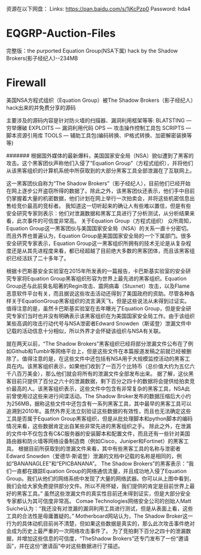 资源在以下网盘：
Links: https://pan.baidu.com/s/1jKcPzp0 
Password: hda4

# EQGRP-Auction-Files
完整版：the purported Equation Group(NSA下属) hack by the Shadow Brokers(影子经纪人)--234MB

# Firewall
美国NSA方程式组织（Equation Group）被The Shadow Brokers（影子经纪人）hack出来的并免费分享的源码

主要涉及的源码内容是针对防火墙的扫描器、漏洞利用框架等等:
BLATSTING — 穷举爆破
EXPLOITS — 漏洞利用代码
OPS — 攻击操作控制工具包
SCRIPTS — 脚本资源引用库
TOOLS — 辅助工具包(编码转换、IP格式转换、加密解密装换等等)

#######
根据国外媒体的最新爆料，美国国家安全局（NSA）貌似遭到了黑客的攻击。这个黑客团伙声称他们入侵了“Equation Group”（方程式组织），并将他们从该黑客组织的计算机系统中所获取到的大部分黑客工具全部泄漏在了互联网上。

这一黑客团伙自称为“The Shadow Brokers”（影子经纪人），目前他们已经开始在网上逐步公开盗窃所得的数据了。除此之外，该黑客团伙还表示，他们手中目前仍掌握着大量的机密数据，他们计划在网上举行一次拍卖会，并将这些机密信息出售给竞价最高的竞标者。
我知道这一切听起来的确让人有些难以置信，但是有些安全研究专家则表示：他们对泄漏数据和黑客工具进行了分析测试，从分析结果来看，此次事件的可信度非常高。
关于Equation Group（方程式组织）
众所周知，Equation Group这一黑客团伙与美国国家安全局（NSA）的关系一直十分密切。而且外界也普遍认为，Equation Group是美国国家安全局的一个下属部门。很多安全研究专家表示，Equation Group这一黑客组织所拥有的技术无论是从复杂程度还是从其先进程度来看，都已经超越了目前绝大多数的黑客团体，而且该黑客组织已经活跃了二十多年了。

根据卡巴斯基安全实验室在2015年所发表的一篇报告，卡巴斯基实验室的安全研究专家将Equation Group黑客组织形容为世界上最先进的黑客组织。Equation Group还与此前臭名昭著的Regin攻击、震网病毒（Stuxnet）攻击，以及Flame恶意软件平台有关，而且据说这些攻击活动还得到了美国政府的资助。尽管各种各样关于EquationGroup黑客组织的流言满天飞，但是这些说法从未得到过证实。
值得注意的是，虽然卡巴斯基实验室在去年曝光了Equation Group，但是安全研究专家们当时也并没有明确表示该黑客组织在为美国国家安全局工作。由于该组织某些高调的攻击行动代号与NSA泄密者Edward Snowden（斯诺登）泄漏文件中记载的活动信息十分相似，所以外界才会怀疑该组织与NSA有关联。

就在两天以前，“The Shadow Brokers”黑客组织已经将部分泄漏文件公布在了例如Github和Tumblr等网络平台上，但是这些文件在本篇报道发稿之前就已经被删除了。值得注意的是，在这些文件中还包括有NSA用于大规模监控活动的黑客工具在内。该黑客组织表示，如果他们收到了一百万个比特币（总价值大约为五亿六千八百万美金），那么他们就会将所有的泄漏文件全部发布出来。
据了解，这伙黑客目前只提供了百分之六十的泄漏数据，剩下百分之四十的数据将会提供给拍卖竞价最高的人。该黑客组织表示，这些文件中包含有非常复杂的黑客工具，NSA此前曾使用过这些来进行间谍活动。The Shadow Broker发布的数据压缩后大小约为256MB，据称这些文件中还包含有一系列黑客工具，其中最早的黑客工具可以追溯到2010年。虽然外界无法立刻验证这些数据的有效性，而且也无法确定这些工具是否属于Equation Group黑客组织，但是从批处理脚本和python脚本的编码情况来看，这些数据肯定出自某些非常先进的黑客组织之手。
除此之外，在泄漏的文件中不仅包含有C&C服务器的安装脚本和配置文件，而且还有一些针对美国路由器和防火墙等网络设备制造商（例如Cisco，Juniper和Fortinet）的黑客工具。
根据目前所获取到的泄漏文件来看，其中有些黑客工具的名称与泄密者Edward Snowden（爱德华·斯诺登）泄漏的文档中记载的名称是相同的，例如“BANANAGLEE”和“EPICBANANA”。
The Shadow Brokers”的黑客表示：“我们一直都在跟踪Equation Group的网络通信流量，并且成功地入侵了Equation Group。我们从他们的网络系统中发现了大量的网络武器。你可以从上图中看到，我们会给大家免费提供部分文件。所以不用怀疑，我们提供的肯定是目前世界上最好的黑客工具。”
虽然这些泄漏文件的真实性目前还未得到证实，但是大部分安全专家都认为其可信度非常高。
Comae Technologies网络安全公司的创始人Matt Suiche认为：“我还没有对泄漏的漏洞利用工具进行测试，但是从表面上看，这些工具的合法性是毋庸置疑的。”
Motherboard网站认为，The Shadow Broker这一行为的具体动机目前尚不清楚，但如果这些数据是真实的，那么此次攻击事件绝对会成为历史上最严重的一次网络攻击事件了。
为了竞拍剩下百分之四十的泄漏数据，并增加这些信息的可信度，“TheShadow Brokers”还专门发布了一份“邀请函”，并在这份“邀请函”中对这些数据进行了描述。
